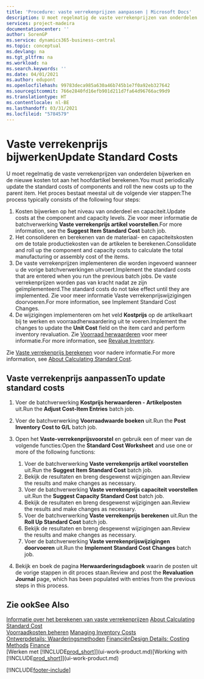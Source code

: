 ```yaml
---
title: 'Procedure: vaste verrekenprijzen aanpassen | Microsoft Docs'
description: U moet regelmatig de vaste verrekenprijzen van onderdelen bijwerken en de nieuwe kosten tot aan het hoofdartikel berekenen.
services: project-madeira
documentationcenter: ''
author: SorenGP
ms.service: dynamics365-business-central
ms.topic: conceptual
ms.devlang: na
ms.tgt_pltfrm: na
ms.workload: na
ms.search.keywords: ''
ms.date: 04/01/2021
ms.author: edupont
ms.openlocfilehash: 99783deca985a630a46b745b1e7f0a92eb327642
ms.sourcegitcommit: 766e2840fd16efb901d211d7fa64d96766ac99d9
ms.translationtype: HT
ms.contentlocale: nl-BE
ms.lasthandoff: 03/31/2021
ms.locfileid: "5784579"
---
```

# <a name="update-standard-costs"></a><span data-ttu-id="9a8da-103">Vaste verrekenprijs bijwerken</span><span class="sxs-lookup"><span data-stu-id="9a8da-103">Update Standard Costs</span></span>
<span data-ttu-id="9a8da-104">U moet regelmatig de vaste verrekenprijzen van onderdelen bijwerken en de nieuwe kosten tot aan het hoofdartikel berekenen.</span><span class="sxs-lookup"><span data-stu-id="9a8da-104">You must periodically update the standard costs of components and roll the new costs up to the parent item.</span></span> <span data-ttu-id="9a8da-105">Het proces bestaat meestal uit de volgende vier stappen:</span><span class="sxs-lookup"><span data-stu-id="9a8da-105">The process typically consists of the following four steps:</span></span>  

1.  <span data-ttu-id="9a8da-106">Kosten bijwerken op het niveau van onderdeel en capaciteit.</span><span class="sxs-lookup"><span data-stu-id="9a8da-106">Update costs at the component and capacity levels.</span></span> <span data-ttu-id="9a8da-107">Zie voor meer informatie de batchverwerking **Vaste verrekenprijs artikel voorstellen**.</span><span class="sxs-lookup"><span data-stu-id="9a8da-107">For more information, see the **Suggest Item Standard Cost** batch job.</span></span>  
2.  <span data-ttu-id="9a8da-108">Het consolideren en berekenen van de materiaal- en capaciteitskosten om de totale productiekosten van de artikelen te berekenen.</span><span class="sxs-lookup"><span data-stu-id="9a8da-108">Consolidate and roll up the component and capacity costs to calculate the total manufacturing or assembly cost of the items.</span></span>  
3.  <span data-ttu-id="9a8da-109">De vaste verrekenprijzen implementeren die worden ingevoerd wanneer u de vorige batchverwerkingen uitvoert.</span><span class="sxs-lookup"><span data-stu-id="9a8da-109">Implement the standard costs that are entered when you run the previous batch jobs.</span></span> <span data-ttu-id="9a8da-110">De vaste verrekenprijzen worden pas van kracht nadat ze zijn geïmplementeerd.</span><span class="sxs-lookup"><span data-stu-id="9a8da-110">The standard costs do not take effect until they are implemented.</span></span> <span data-ttu-id="9a8da-111">Zie voor meer informatie Vaste verrekenprijswijzigingen doorvoeren.</span><span class="sxs-lookup"><span data-stu-id="9a8da-111">For more information, see Implement Standard Cost Changes.</span></span>  
4.  <span data-ttu-id="9a8da-112">De wijzigingen implementeren om het veld **Kostprijs** op de artikelkaart bij te werken en voorraadherwaardering uit te voeren.</span><span class="sxs-lookup"><span data-stu-id="9a8da-112">Implement the changes to update the **Unit Cost** field on the item card and perform inventory revaluation.</span></span> <span data-ttu-id="9a8da-113">Zie [Voorraad herwaarderen](inventory-how-revalue-inventory.md) voor meer informatie.</span><span class="sxs-lookup"><span data-stu-id="9a8da-113">For more information, see [Revalue Inventory](inventory-how-revalue-inventory.md).</span></span>  

<span data-ttu-id="9a8da-114">Zie [Vaste verrekenprijs berekenen](finance-about-calculating-standard-cost.md) voor nadere informatie.</span><span class="sxs-lookup"><span data-stu-id="9a8da-114">For more information, see [About Calculating Standard Cost](finance-about-calculating-standard-cost.md).</span></span>  
## <a name="to-update-standard-costs"></a><span data-ttu-id="9a8da-115">Vaste verrekenprijs aanpassen</span><span class="sxs-lookup"><span data-stu-id="9a8da-115">To update standard costs</span></span>  
1.  <span data-ttu-id="9a8da-116">Voer de batchverwerking **Kostprijs herwaarderen - Artikelposten** uit.</span><span class="sxs-lookup"><span data-stu-id="9a8da-116">Run the **Adjust Cost-Item Entries** batch job.</span></span>  
2.  <span data-ttu-id="9a8da-117">Voer de batchverwerking **Voorraadwaarde boeken** uit.</span><span class="sxs-lookup"><span data-stu-id="9a8da-117">Run the **Post Inventory Cost to G/L** batch job.</span></span>  
3.  <span data-ttu-id="9a8da-118">Open het **Vaste-verrekenprijsvoorstel** en gebruik een of meer van de volgende functies:</span><span class="sxs-lookup"><span data-stu-id="9a8da-118">Open the **Standard Cost Worksheet** and use one or more of the following functions:</span></span>  

    1.  <span data-ttu-id="9a8da-119">Voer de batchverwerking **Vaste verrekenprijs artikel voorstellen** uit.</span><span class="sxs-lookup"><span data-stu-id="9a8da-119">Run the **Suggest Item Standard Cost** batch job.</span></span>  
    2.  <span data-ttu-id="9a8da-120">Bekijk de resultaten en breng desgewenst wijzigingen aan.</span><span class="sxs-lookup"><span data-stu-id="9a8da-120">Review the results and make changes as necessary.</span></span>  
    3.  <span data-ttu-id="9a8da-121">Voer de batchverwerking **Vaste verrekenprijs capaciteit voorstellen** uit.</span><span class="sxs-lookup"><span data-stu-id="9a8da-121">Run the **Suggest Capacity Standard Cost** batch job.</span></span>  
    4.  <span data-ttu-id="9a8da-122">Bekijk de resultaten en breng desgewenst wijzigingen aan.</span><span class="sxs-lookup"><span data-stu-id="9a8da-122">Review the results and make changes as necessary.</span></span>
    5. <span data-ttu-id="9a8da-123">Voer de batchverwerking **Vaste verrekenprijs berekenen** uit.</span><span class="sxs-lookup"><span data-stu-id="9a8da-123">Run the **Roll Up Standard Cost** batch job.</span></span>
    6.  <span data-ttu-id="9a8da-124">Bekijk de resultaten en breng desgewenst wijzigingen aan.</span><span class="sxs-lookup"><span data-stu-id="9a8da-124">Review the results and make changes as necessary.</span></span>
    7.  <span data-ttu-id="9a8da-125">Voer de batchverwerking **Vaste verrekenprijswijzigingen doorvoeren** uit.</span><span class="sxs-lookup"><span data-stu-id="9a8da-125">Run the **Implement Standard Cost Changes** batch job.</span></span>  
4.  <span data-ttu-id="9a8da-126">Bekijk en boek de pagina **Herwaarderingsdagboek** waarin de posten uit de vorige stappen in dit proces staan.</span><span class="sxs-lookup"><span data-stu-id="9a8da-126">Review and post the **Revaluation Journal** page, which has been populated with entries from the previous steps in this process.</span></span>  

## <a name="see-also"></a><span data-ttu-id="9a8da-127">Zie ook</span><span class="sxs-lookup"><span data-stu-id="9a8da-127">See Also</span></span>  
 <span data-ttu-id="9a8da-128">[Informatie over het berekenen van vaste verrekenprijzen](finance-about-calculating-standard-cost.md) </span><span class="sxs-lookup"><span data-stu-id="9a8da-128">[About Calculating Standard Cost](finance-about-calculating-standard-cost.md) </span></span>  
 <span data-ttu-id="9a8da-129">[Voorraadkosten beheren](finance-manage-inventory-costs.md) </span><span class="sxs-lookup"><span data-stu-id="9a8da-129">[Managing Inventory Costs](finance-manage-inventory-costs.md) </span></span>  
 <span data-ttu-id="9a8da-130">[Ontwerpdetails: Waarderingsmethoden](design-details-costing-methods.md) [Financiën](finance.md)</span><span class="sxs-lookup"><span data-stu-id="9a8da-130">[Design Details: Costing Methods](design-details-costing-methods.md) [Finance](finance.md)</span></span>  
 <span data-ttu-id="9a8da-131">[Werken met [!INCLUDE[prod_short](includes/prod_short.md)]](ui-work-product.md)</span><span class="sxs-lookup"><span data-stu-id="9a8da-131">[Working with [!INCLUDE[prod_short](includes/prod_short.md)]](ui-work-product.md)</span></span>  


[!INCLUDE[footer-include](includes/footer-banner.md)]